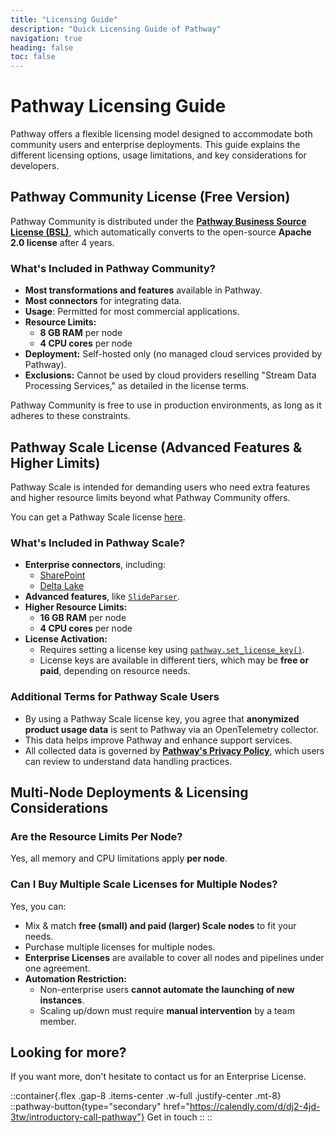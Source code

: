 ```yaml
---
title: "Licensing Guide"
description: "Quick Licensing Guide of Pathway"
navigation: true
heading: false
toc: false
---
```


# Pathway Licensing Guide

Pathway offers a flexible licensing model designed to accommodate both community users and enterprise deployments.
This guide explains the different licensing options, usage limitations, and key considerations for developers.

## Pathway Community License (Free Version)

Pathway Community is distributed under the [**Pathway Business Source License (BSL)**](/license#pathway-business-source-license-bsl), which automatically converts to the open-source **Apache 2.0 license** after 4 years.

### What's Included in Pathway Community?
- **Most transformations and features** available in Pathway.
- **Most connectors** for integrating data.
- **Usage**: Permitted for most commercial applications.
- **Resource Limits:**
  - **8 GB RAM** per node
  - **4 CPU cores** per node
- **Deployment:** Self-hosted only (no managed cloud services provided by Pathway).
- **Exclusions:** Cannot be used by cloud providers reselling "Stream Data Processing Services," as detailed in the license terms.

Pathway Community is free to use in production environments, as long as it adheres to these constraints.


## Pathway Scale License (Advanced Features & Higher Limits)
Pathway Scale is intended for demanding users who need extra features and higher resource limits beyond what Pathway Community offers.

You can get a Pathway Scale license [here](/get-license).

### What's Included in Pathway Scale?
- **Enterprise connectors**, including:
  - [SharePoint](/developers/api-docs/pathway-xpacks-sharepoint#pathway.xpacks.connectors.sharepoint.read)
  - [Delta Lake](/developers/api-docs/pathway-io/deltalake)
- **Advanced features**, like [`SlideParser`](/developers/api-docs/pathway-xpacks-llm/parsers/#pathway.xpacks.llm.parsers.SlideParser).
- **Higher Resource Limits:**
  - **16 GB RAM** per node
  - **4 CPU cores** per node
- **License Activation:**
  - Requires setting a license key using [`pathway.set_license_key()`](/get-license/#how-to-use-the-license-key).
  - License keys are available in different tiers, which may be **free or paid**, depending on resource needs.
  
### **Additional Terms for Pathway Scale Users**
- By using a Pathway Scale license key, you agree that **anonymized product usage data** is sent to Pathway via an OpenTelemetry collector.
- This data helps improve Pathway and enhance support services.
- All collected data is governed by [**Pathway's Privacy Policy**](/privacy_gdpr_di), which users can review to understand data handling practices.

## Multi-Node Deployments & Licensing Considerations

### Are the Resource Limits Per Node?
Yes, all memory and CPU limitations apply **per node**.

### Can I Buy Multiple Scale Licenses for Multiple Nodes?
Yes, you can:
- Mix & match **free (small) and paid (larger) Scale nodes** to fit your needs.
- Purchase multiple licenses for multiple nodes.
- **Enterprise Licenses** are available to cover all nodes and pipelines under one agreement.
- **Automation Restriction:**
  - Non-enterprise users **cannot automate the launching of new instances**.
  - Scaling up/down must require **manual intervention** by a team member.

## Looking for more?
If you want more, don't hesitate to contact us for an Enterprise License.

::container{.flex .gap-8 .items-center .w-full .justify-center .mt-8}
    ::pathway-button{type="secondary" href="https://calendly.com/d/dj2-4jd-3tw/introductory-call-pathway"}
    Get in touch
    ::
::

